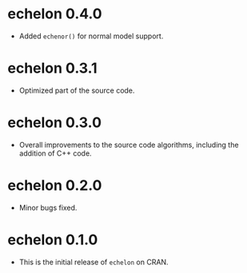 # echelon 0.4.0

* Added `echenor()` for normal model support.

# echelon 0.3.1

* Optimized part of the source code.

# echelon 0.3.0

* Overall improvements to the source code algorithms, including the addition of C++ code.

# echelon 0.2.0

* Minor bugs fixed.

# echelon 0.1.0

* This is the initial release of `echelon` on CRAN.

